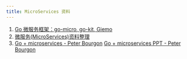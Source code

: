 ```yaml
---
title: MicroServices 资料
---
```

1. [Go 微服务框架：go-micro, go-kit, Giemo](https://medium.com/seek-blog/microservices-in-go-2fc1570f6800)
2. [微服务(MicroServices)资料整理](https://www.iamle.com/archives/2033.html)
3. [Go + microservices - Peter Bourgon](https://github.com/peterbourgon/go-microservices)
	[Go + microservices PPT - Peter Bourgon](http://peter.bourgon.org/applied-go-kit/#1)
